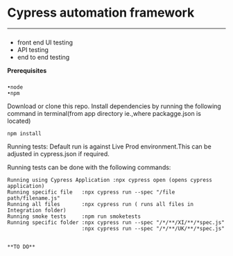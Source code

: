 # Cypress automation framework
----------------------------------------
###

* front end UI testing 
* API testing 
* end to end testing 
	
**Prerequisites**
###
```
•node 
•npm
```

Download or clone this repo.
Install dependencies by running the following command in terminal(from app directory ie.,where packagge.json is located) 
```
npm install 
```
Running tests:
Default run is against Live Prod environment.This can be adjusted in cypress.json if required.

Running tests can be done with the following commands:
```
Running using Cypress Application :npx cypress open (opens cypress application) 
Running specific file   :npx cypress run --spec "/file path/filename.js"
Running all files       :npx cypress run ( runs all files in Integration folder)
Running smoke tests     :npm run smoketests
Running specific folder :npx cypress run --spec "/*/**/XI/**/*spec.js"
                        :npx cypress run --spec "/*/**/UK/**/*spec.js"
                

**TO DO**

